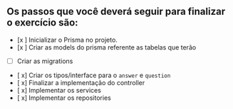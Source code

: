 ## Os passos que você deverá seguir para finalizar o exercício são:

- [x ] Inicializar o Prisma no projeto.
- [x ] Criar as models do prisma referente as tabelas que terão
- [ ] Criar as migrations
- [ x] Criar os tipos/interface para o `answer` e `question`
- [ x] Finalizar a implementação do controller
- [ x] Implementar os services
- [ x] Implementar os repositories
